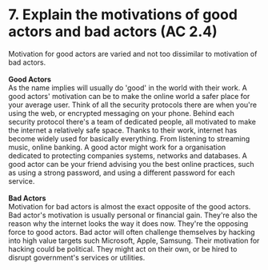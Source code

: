 # 7. Explain the motivations of good actors and bad actors (AC 2.4)

Motivation for good actors are varied and not too dissimilar to motivation of bad actors. \
\
**Good Actors**\
As the name implies will usually do 'good' in the world with their work. A good actors' motivation can be to make the online world a safer place for your average user. Think of all the security protocols there are when you're using the web, or encrypted messaging on your phone. Behind each security protocol there's a team of dedicated people, all motivated to make the internet a relatively safe space. Thanks to their work, internet has become widely used for basically everything. From listening to streaming music, online banking. A good actor might work for a organisation dedicated to protecting companies systems, networks and databases. A good actor can be your friend advising you the best online practices, such as using a strong password, and using a different password for each service.\
\
**Bad Actors**\
Motivation for bad actors is almost the exact opposite of the good actors.  Bad actor's motivation is usually personal or financial gain. They're also the reason why the internet looks the way it does now. They're the opposing force to good actors. Bad actor will often challenge themselves by hacking into high value targets such Microsoft, Apple, Samsung. Their motivation for hacking could be political. They might act on their own, or be hired to disrupt government's services or utilities.&#x20;
